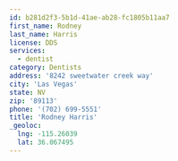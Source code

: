 ```yaml
---
id: b281d2f3-5b1d-41ae-ab28-fc1805b11aa7
first_name: Rodney
last_name: Harris
license: DDS
services:
  - dentist
category: Dentists
address: '8242 sweetwater creek way'
city: 'Las Vegas'
state: NV
zip: '89113'
phone: '(702) 699-5551'
title: 'Rodney Harris'
_geoloc:
  lng: -115.26039
  lat: 36.067495
---
```

